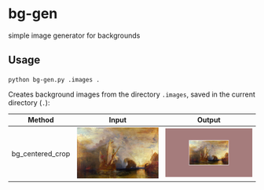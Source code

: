 # bg-gen

simple image generator for backgrounds

## Usage

`python bg-gen.py .images .`

Creates background images from the directory `.images`, saved in the current directory (`.`): 

| Method           | Input                                               | Output                                             |
| ---------------- | --------------------------------------------------- | -------------------------------------------------- |
| bg_centered_crop | ![](.images/Joseph_Mallord_William_Turner_064.jpeg) | ![](.images/Joseph_Mallord_William_Turner_064.png) |